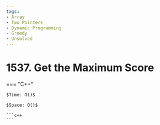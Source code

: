 ```yaml
---
tags:
- Array
- Two Pointers
- Dynamic Programming
- Greedy
- Unsolved
---
```



# 1537. Get the Maximum Score

=== "C++"

    $Time: O()$

    $Space: O()$

    ```c++
    ```